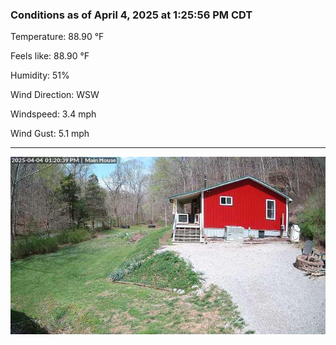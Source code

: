 ### Conditions as of April 4, 2025 at 1:25:56 PM CDT 

Temperature: 88.90 &deg;F

Feels like: 88.90 &deg;F

Humidity: 51%

Wind Direction: WSW

Windspeed: 3.4 mph

Wind Gust: 5.1 mph

---

<img src="./images/latest.jpeg"/>


